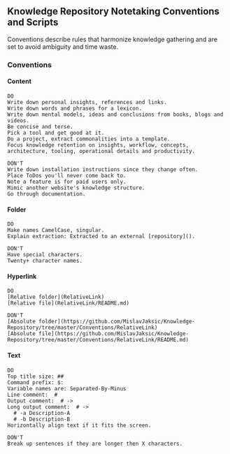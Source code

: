 ## Knowledge Repository Notetaking Conventions and Scripts

Conventions describe rules that harmonize knowledge gathering and are set to avoid ambiguity and time waste.  

### Conventions

#### Content

```
DO
Write down personal insights, references and links.
Write down words and phrases for a lexicon.  
Write down mental models, ideas and conclusions from books, blogs and videos.  
Be concise and terse.  
Pick a tool and get good at it.  
Do a project, extract commonalities into a template.  
Focus knowledge retention on insights, workflow, concepts, architecture, tooling, operational details and productivity.

DON'T
Write down installation instructions since they change often.  
Place ToDos you'll never come back to.
Note a feature is for paid users only.  
Mimic another website's knowledge structure.  
Go through documentation.
```

#### Folder

```
DO
Make names CamelCase, singular.
Explain extraction: Extracted to an external [repository]().

DON'T
Have special characters.
Twenty+ character names.
```

#### Hyperlink

```
DO
[Relative folder](RelativeLink)
[Relative file](RelativeLink/README.md)

DON'T
[Absolute folder](https://github.com/MislavJaksic/Knowledge-Repository/tree/master/Conventions/RelativeLink)
[Absolute file](https://github.com/MislavJaksic/Knowledge-Repository/tree/master/Conventions/RelativeLink/README.md)
```

#### Text

```
DO
Top title size: ##
Command prefix: $:
Variable names are: Separated-By-Minus
Line comment:  #
Output comment:  # ->
Long output comment:  # ->
  # -a Description-A
  # -b Description-B
Horizontally align text if it fits the screen.

DON'T
Break up sentences if they are longer then X characters.
```
